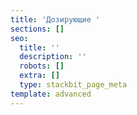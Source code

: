 ```yaml
---
title: 'Дозирующие '
sections: []
seo:
  title: ''
  description: ''
  robots: []
  extra: []
  type: stackbit_page_meta
template: advanced
---
```

